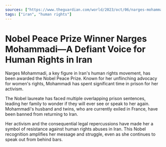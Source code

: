 ```yaml
---
sources: ["https://www.theguardian.com/world/2023/oct/06/narges-mohammadi-defiant-voice-for-womens-rights-in-iran-nobel-peace-prize-winner", "https://www.bbc.co.uk/news/world-middle-east-67026216"]
tags: ["iran", "human rights"]
---
```


# Nobel Peace Prize Winner Narges Mohammadi—A Defiant Voice for Human Rights in Iran

Narges Mohammadi, a key figure in Iran's human rights movement, has been awarded the Nobel Peace Prize. Known for her unflinching advocacy for women's rights, Mohammadi has spent significant time in prison for her activism.

The Nobel laureate has faced multiple overlapping prison sentences, leading her family to wonder if they will ever see or speak to her again. Mohammadi's husband and twins, who are currently exiled in France, have been banned from returning to Iran.

Her activism and the consequential legal repercussions have made her a symbol of resistance against human rights abuses in Iran. This Nobel recognition amplifies her message and struggle, even as she continues to speak out from behind bars.
